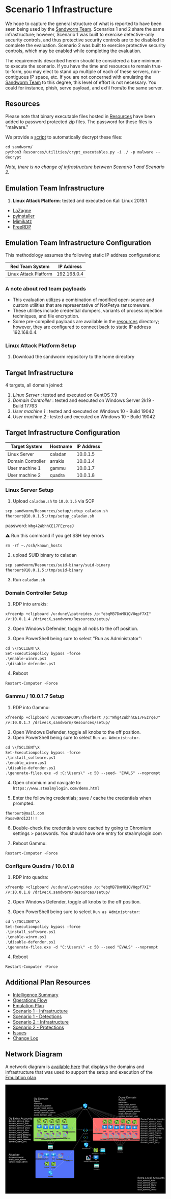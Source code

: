 # Scenario 1 Infrastructure

We hope to capture the general structure of what is reported to have been seen being used by the [Sandworm Team](https://attack.mitre.org/groups/G0034/). Scenarios 1 and 2 share the same infrastructure; however, Scenario 1 was built to exercise detective-only security controls, and thus protective security controls are to be disabled to complete the evaluation. Scenario 2 was built to exercise protective security controls, which may be enabled while completing the evaluation.

The requirements described herein should be considered a bare minimum to execute the scenario. If you have the time and resources to remain true-to-form, you may elect to stand up multiple of each of these servers, non-contiguous IP space, etc. If you are not concerned with emulating the [Sandworm Team](https://attack.mitre.org/groups/G0034/) to this degree, this level of effort is not necessary. You could for instance, phish, serve payload, and exfil from/to the same server.

## Resources

Please note that binary executable files hosted in [Resources](/Resources/) have been added to password protected zip files. The password for these files is "malware."

We provide a [script](/Resources/Utilities/crypt_executables.py) to automatically decrypt these files:

```
cd sandworm/
python3 Resources/utilities/crypt_executables.py -i ./ -p malware --decrypt
```

*Note, there is no change of infrastructure between Scenario 1 and Scenario 2.*

## Emulation Team Infrastructure

1. **Linux Attack Platform**: tested and executed on Kali Linux 2019.1

- [LaZagne](https://github.com/AlessandroZ/LaZagne)
- [pyinstaller](https://github.com/pyinstaller/pyinstaller)
- [Mimikatz](https://github.com/gentilkiwi/mimikatz/wiki)
- [FreeRDP](https://github.com/FreeRDP/FreeRDP)

## Emulation Team Infrastructure Configuration

This methodology assumes the following static IP address configurations:

| Red Team System | IP Address |
| ------ | ------ |
| Linux Attack Platform | 192.168.0.4 |

### A note about red team payloads

- This evaluation utilizes a combination of modified open-source and custom utilities that are representative of NotPetya ransomeware.
- These utilities include credential dumpers, variants of process injection techniques, and file encryption.
- Some pre-compiled payloads are available in the [resources](/Resources) directory; however, they are configured to connect back to static IP address 192.168.0.4.

### Linux Attack Platform Setup

1. Download the sandworm repository to the home directory

## Target Infrastructure

4 targets, all domain joined:

1. *Linux Server* : tested and executed on CentOS 7.9
2. *Domain Controller* : tested and executed on Windows Server 2k19 - Build 17763
3. *User machine 1* : tested and executed on Windows 10 - Build 19042
4. *User machine 2* : tested and executed on Windows 10 - Build 19042

## Target Infrastructure Configuration

| Target System | Hostname | IP Address |
| ------ | ------ | ------|
|Linux Server | caladan | 10.0.1.5
| Domain Controller | arrakis | 10.0.1.4 |
| User machine 1 | gammu | 10.0.1.7 |
| User machine 2 | quadra | 10.0.1.8 |

### Linux Server Setup

1. Upload `caladan.sh` to `10.0.1.5` via SCP

```
scp sandworm/Resources/setup/setup_caladan.sh fherbert@10.0.1.5:/tmp/setup_caladan.sh
```

password: `Whg42WbhhCE17FEzrqeJ`

⚠️  Run this command if you get SSH key errors

```
rm -rf ~./ssh/known_hosts
```

2. upload SUID binary to caladan

```
scp sandworm/Resources/suid-binary/suid-binary fherbert@10.0.1.5:/tmp/suid-binary
```

3. Run `caladan.sh`

### Domain Controller Setup

1. RDP into arrakis:

```
xfreerdp +clipboard /u:dune\\patreides /p:"ebqMB7DmM81QVUqpf7XI" /v:10.0.1.4 /drive:X,sandworm/Resources/setup/
```

2. Open Windows Defender, toggle all nobs to the off position.

3. Open PowerShell being sure to select "Run as Administrator":

```
cd \\TSCLIENT\X
Set-Executionpolicy bypass -force
.\enable-winrm.ps1
.\disable-defender.ps1
```

4. Reboot

```
Restart-Computer -Force
```

### Gammu / 10.0.1.7 Setup

1. RDP into Gammu:

```
xfreerdp +clipboard /u:WORKGROUP\\fherbert /p:"Whg42WbhhCE17FEzrqeJ" /v:10.0.1.7 /drive:X,sandworm/Resources/setup/
```

2. Open Windows Defender, toggle all knobs to the off position.
3. Open PowerShell being sure to select `Run as Administrator`.

```
cd \\TSCLIENT\X
Set-Executionpolicy bypass -force
.\install_software.ps1
.\enable_winrm.ps1
.\disable-defender.ps1
.\generate-files.exe -d :C:\Users\" -c 50 --seed- "EVALS" --noprompt
```

4. Open chromium and navigate to:
`https://www.stealmylogin.com/demo.html`

5. Enter the following credentials; save / cache the credentials when prompted.

```
fherbert@mail.com
Passw0rd123!!!
```

6. Double-check the credentials were cached by going to Chromium settings > passwords. You should have one entry for stealmylogin.com

7. Reboot Gammu:

```
Restart-Computer -Force
```

### Configure Quadra / 10.0.1.8

1. RDP into quadra:

```
xfreerdp +clipboard /u:dune\\patreides /p:"ebqMB7DmM81QVUqpf7XI" /v:10.0.1.8 /drive:X,sandworm/Resources/setup/
```

2. Open Windows Defender, toggle all knobs to the off position.

3. Open PowerShell being sure to select `Run as Administrator`:

```
cd \\TSCLIENT\X
Set-Executionpolicy bypass -force
.\install_software.ps1
.\enable-winrm.ps1
.\disable-defender.ps1
.\generate-files.exe -d "C:\Users\" -c 50 --seed "EVALS" --noprompt
```

4. Reboot

```
Restart-Computer -Force
```

## Additional Plan Resources

- [Intelligence Summary](/Intelligence_Summary/Intelligence_Summary.md)
- [Operations Flow](/Operations_Flow/Operations_Flow.md)
- [Emulation Plan](/Emulation_Plan)
- [Scenario 1 - Infrastructure](/Emulation_Plan/Scenario_1/Infrastructure.md)
- [Scenario 1 - Detections](/Emulation_Plan/Scenario_1)
- [Scenario 2 - Infrastructure](/Emulation_Plan/Scenario_2/Infrastructure.md)
- [Scenario 2 - Protections](/Emulation_Plan/Scenario_2)
- [Issues](https://github.com/attackevals/ael/issues)
- [Change Log](/CHANGE_LOG.md)

## Network Diagram

A network diagram is [available here](../../Resources/images/InfrastructureDiagram.png) that displays the domains and infrastructure that was used to support the setup and execution of the [Emulation plan](../Scenario_1/).

![Infrastructure Image](../../Resources/images/InfrastructureDiagram.png)

